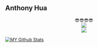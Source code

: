 ## Anthony Hua
<div align="center">
  😎😎😎😎
</div>



<div align="center">
  <img src="https://github-readme-stats.vercel.app/api/top-langs/?username=SleepyPandas&layout=compact&theme=tokyonight">
</div>

<div align="center">
  <img src="https://github-readme-stats.vercel.app/api/top-langs/?username=SleepyPandas&layout=compact&theme=tokyonight">
</div>

[![MY Github Stats](https://github-readme-stats.vercel.app/api?username=SleepyPandas)](https://github.com/SleepyPandas/github-readme-stats)


<!--
**SleepyPandas/SleepyPandas** is a ✨ _special_ ✨ repository because its `README.md` (this file) appears on your GitHub profile.




Here are some ideas to get you started:

- 🔭 I’m currently working on ...
- 🌱 I’m currently learning ...
- 👯 I’m looking to collaborate on ...
- 🤔 I’m looking for help with ...
- 💬 Ask me about ...
- 📫 How to reach me: ...
- 😄 Pronouns: ...
- ⚡ Fun fact: ...
-->
